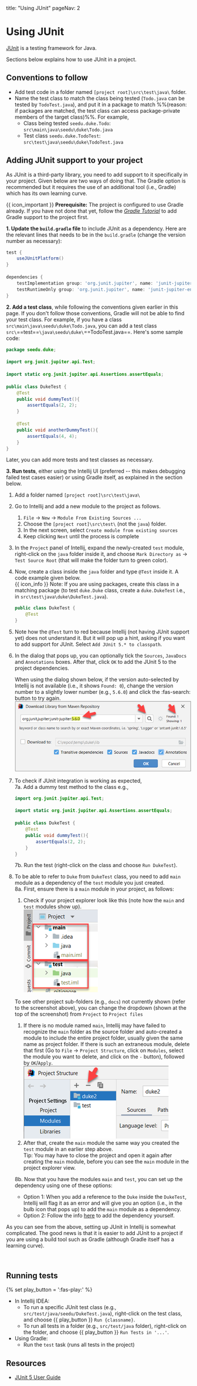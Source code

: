 <frontmatter>
  title: "Using JUnit"
  pageNav: 2
</frontmatter>

# Using JUnit

<div class="lead">

[JUnit](https://junit.org/junit5/) is a testing framework for Java.
</div>

Sections below explains how to use JUnit in a project.

<!-- --------------------------------------------------------------------------------------------------------- -->

## Conventions to follow

* Add test code in a folder named `[project root]\src\test\java\` folder.
* Name the test class to match the class being tested (`Todo.java` can be tested by `TodoTest.java`), and put it in a package to match %%(reason: if packages are matched, the test class can access package-private members of the target class)%%. For example,
  * Class being tested `seedu.duke.Todo`: `src\main\java\seedu\duke\Todo.java`
  * Test class `seedu.duke.TodoTest`: `src\test\java\seedu\duke\TodoTest.java`

<!-- --------------------------------------------------------------------------------------------------------- -->

## Adding JUnit support to your project

As JUnit is a third-party library, you need to add support to it specifically in your project. Given below are two ways of doing that. The Gradle option is recommended but it requires the use of an additional tool (i.e., Gradle) which has its own learning curve.

<tabs>
<tab header="With Gradle">

{{ icon_important }} **Prerequisite:** The project is configured to use Gradle already. If you have not done that yet, follow the [_Gradle Tutorial_](gradle.html) to add Gradle support to the project first.

**1. Update the `build.gradle` file** to include JUnit as a dependency. Here are the relevant lines that needs to be in the `build.gradle` (change the version number as necessary):

```groovy {highlight-lines="2, 6-7", heading="buidl.gradle"}
test {
    useJUnitPlatform()
}

dependencies {
    testImplementation group: 'org.junit.jupiter', name: 'junit-jupiter-api', version: '5.5.0'
    testRuntimeOnly group: 'org.junit.jupiter', name: 'junit-jupiter-engine', version: '5.5.0'
}
```

**2. Add a test class**, while following the conventions given earlier in this page. If you don't follow those conventions, Gradle will not be able to find your test class. For example, if you have a class `src\main\java\seedu\duke\Todo.java`, you can add a test class `src\`==test==`\java\seedu\duke\`==TodoTest.java==. Here's some sample code:

```java
package seedu.duke;

import org.junit.jupiter.api.Test;

import static org.junit.jupiter.api.Assertions.assertEquals;

public class DukeTest {
    @Test
    public void dummyTest(){
        assertEquals(2, 2);
    }

    @Test
    public void anotherDummyTest(){
        assertEquals(4, 4);
    }
}
```
Later, you can add more tests and test classes as necessary.

**3. Run tests**, either using the Intellij UI (preferred -- this makes debugging failed test cases easier) or using Gradle itself, as explained in the section below.

</tab>
<tab header="In Intellij, without Gradle">

1. Add a folder named `[project root]\src\test\java\`
1. Go to Intellij and add a new module to the project as follows.
   1. `File` → `New` → `Module From Existing Sources ...`
   1. Choose the `[project root]\src\test\` (not the `java`) folder.
   1. In the next screen, select `Create module from existing sources`
   1. Keep clicking `Next` until the process is complete
1. In the `Project` panel of Intellij, expand the newly-created `test` module, right-click on the `java` folder inside it, and choose `Mark Directory as` → `Test Source Root` (that will make the folder turn to green color).
1. Now, create a class inside the `java` folder and type `@Test` inside it. A code example given below.<br>
   {{ icon_info }} Note: If you are using packages, create this class in a matching package (to test `duke.Duke` class, create a `duke.DukeTest` i.e., in `src\test\java\duke\DukeTest.java`).
   ```java
   public class DukeTest {
       @Test
   }
   ```
1. Note how the `@Test` turn to red because Intellij (not having JUnit support yet) does not understand it. But it will pop up a hint, asking if you want to add support for JUnit. Select `Add JUnit 5.* to classpath`.
1. In the dialog that pops up, you can optionally tick the `Sources`, `JavaDocs` and `Annotations` boxes. After that, click `OK` to add the JUnit 5 to the project dependencies.<br>
   <box type="info" seamless>

   When using the dialog shown below, if the version auto-selected by Intellij is not available (i.e., it shows `Found: 0`), change the version number to a slightly lower number (e.g., `5.6.0`) and click the :fas-search: button to try again.<br>
   <img src="images/junit/downloadJunitDialog.png"/>
   </box>
1. To check if JUnit integration is working as expected,<br>
   7a\. Add a dummy test method to the class e.g.,
      ```java
      import org.junit.jupiter.api.Test;
      
      import static org.junit.jupiter.api.Assertions.assertEquals;
      
      public class DukeTest {
          @Test
          public void dummyTest(){
              assertEquals(2, 2);
          }
      }
      ```
   7b\. Run the test (right-click on the class and choose `Run DukeTest`).
1. To be able to refer to `Duke` from `DukeTest` class, you need to add `main` module as a dependency of the `test` module you just created.<br>
   8a\. First, ensure there is a `main` module in your project, as follows:
      1. Check if your project explorer look like this (note how the `main` and `test` modules show up).<br>
      <img src="images/junit/modulesMainAndTest.png" /><br>
   <box type="tip" seamless>

   To see other project sub-folders (e.g., `docs`) not currently shown (refer to the screenshot above), you can change the dropdown (shown at the top of the screenshot) from `Project` to `Project files`
   </box>

      1. If there is no module named `main`, Intellij may have failed to recognize the `main` folder as the source folder and auto-created a module to include the entire project folder, usually given the same name as project folder. If there is such an extraneous module, delete that first (Go to `File` -> `Project Structure`,  click on `Modules`, select the module you want to delete, and click on the `-` button), followed by `OK`/`Apply`.<br>
        <img src="images/junit/removeModule.png" />
      1. After that, create the `main` module the same way you created the `test` module in an earlier step above.<br>
         Tip: You may have to close the project and open it again after creating the `main` module, before you can see the `main` module in the project explorer view.

   8b\. Now that you have the modules `main` and `test`, you can set up the dependency using one of these options:
      * Option 1: When you add a reference to the `Duke` inside the `DukeTest`, Intellij will flag it as an error and will give you an option (i.e., in the bulb icon that pops up) to add the `main` module as a dependency.<br>
      * Option 2: Follow the info [here](https://www.jetbrains.com/help/idea/working-with-module-dependencies.html) to add the dependency yourself.

<box type="info" seamless>

As you can see from the above, setting up JUnit in Intellij is somewhat complicated. The good news is that it is easier to add JUnit to a project if you are using a build tool such as Gradle (although Gradle itself has a learning curve).
</box>
</tab>
</tabs>

<br>

<!-- --------------------------------------------------------------------------------------------------------- -->

## Running tests

{% set play_button = '<span class="text-success">:fas-play:</span>' %}

* In Intellij IDEA:
  * To run a specific JUnit test class (e.g., `src/test/java/seedu/DukeTest.java`), right-click on the test class, and choose {{ play_button }} `Run {classname}`.
  * To run all tests in a folder (e.g., `src/test/java` folder), right-click on the folder, and choose {{ play_button }} `Run Tests in '...'`.
 * Using Gradle:
   * Run the `test` task (runs all tests in the project)

<!-- --------------------------------------------------------------------------------------------------------- -->

## Resources

* [JUnit 5 User Guide](https://junit.org/junit5/docs/current/user-guide/)

